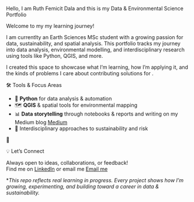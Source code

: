Hello, I am Ruth Femicit Dala and this is my Data & Environmental Science Portfolio

Welcome to my my learning journey!

I am currentlty an Earth Sciences MSc student with a growing passion for data, sustainability, and spatial analysis. This portfolio tracks my journey into data analysis, environmental modelling, and interdisciplinary research using tools like Python, QGIS, and more.

I created this space to showcase what I’m learning, how I’m applying it, and the kinds of problems I care about contributing solutions for .

 🛠 Tools & Focus Areas
- 🐍 **Python** for data analysis & automation  
- 🗺️ **QGIS** & spatial tools for environmental mapping  
- 📊 **Data storytelling** through notebooks & reports and writing on my Medium blog [Medium](medium.com/@Nanfemicit)
- 🧪 Interdisciplinary approaches to sustainability and risk

🔄



💡 Let’s Connect

Always open to ideas, collaborations, or feedback!  
Find me on [LinkedIn](https://www.linkedin.com/in/femicitdala/) or email me [Email me](mailto:dala.femicit@gmail.com)


**This repo reflects real learning in progress. Every project shows how I’m growing, experimenting, and building toward a career in data & sustainability.*
